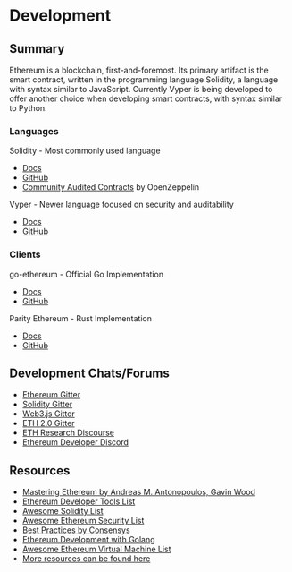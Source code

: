 # Development

## Summary

Ethereum is a blockchain, first-and-foremost. Its primary artifact is the smart contract, written in the programming language Solidity, a language with syntax similar to JavaScript. Currently Vyper is being developed to offer another choice when developing smart contracts, with syntax similar to Python.

### Languages

Solidity - Most commonly used language

- [Docs](https://solidity.readthedocs.io/en/v0.5.3/)
- [GitHub](https://github.com/ethereum/solidity)
- [Community Audited Contracts](https://github.com/OpenZeppelin/openzeppelin-solidity) by OpenZeppelin

Vyper - Newer language focused on security and auditability

- [Docs](https://vyper.readthedocs.io/en/latest/)
- [GitHub](https://github.com/ethereum/vyper)

### Clients

go-ethereum - Official Go Implementation

- [Docs](https://github.com/ethereum/go-ethereum/wiki)
- [GitHub](https://github.com/ethereum/go-ethereum)

Parity Ethereum - Rust Implementation

- [Docs](https://wiki.parity.io/Setup)
- [GitHub](https://github.com/paritytech/parity-ethereum)

## Development Chats/Forums

- [Ethereum Gitter](https://gitter.im/ethereum/home)
- [Solidity Gitter](https://gitter.im/ethereum/solidity/)
- [Web3.js Gitter](https://gitter.im/ethereum/web3.js)
- [ETH 2.0 Gitter](https://gitter.im/ethereum/sharding)
- [ETH Research Discourse](https://ethresear.ch/)
- [Ethereum Developer Discord](https://discord.gg/hbtA9ex)

## Resources

- [Mastering Ethereum by Andreas M. Antonopoulos, Gavin Wood](https://github.com/ethereumbook/ethereumbook)
- [Ethereum Developer Tools List](https://github.com/ConsenSys/ethereum-developer-tools-list)
- [Awesome Solidity List](https://github.com/bkrem/awesome-solidity)
- [Awesome Ethereum Security List](https://github.com/trailofbits/awesome-ethereum-security)
- [Best Practices by Consensys](https://consensys.github.io/smart-contract-best-practices/)
- [Ethereum Development with Golang](https://goethereumbook.org/en/)
- [Awesome Ethereum Virtual Machine List](<https://github.com/ethereum/wiki/wiki/Ethereum-Virtual-Machine-(EVM)-Awesome-List>)
- [More resources can be found here](https://docs.ethhub.io/ethereum-basics/resources#ethereum-development)
